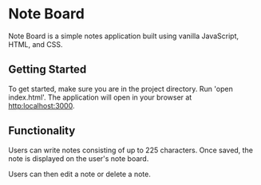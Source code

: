 # Note Board

Note Board is a simple notes application built using vanilla JavaScript, HTML, and CSS.

## Getting Started

To get started, make sure you are in the project directory. Run 'open index.html'. The application will open in your browser at <http:localhost:3000>.

## Functionality

Users can write notes consisting of up to 225 characters. Once saved, the note is displayed on the user's note board.

Users can then edit a note or delete a note.
